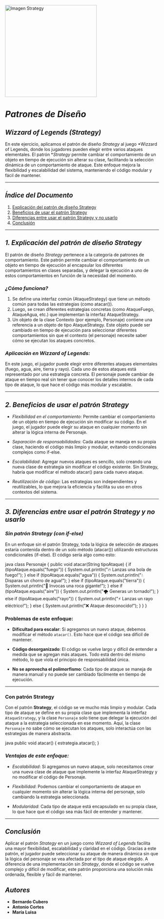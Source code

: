 
<section>
    <img src="https://refactoring.guru/images/patterns/content/strategy/strategy.png" alt="Imagen Strategy" width="300"/> 
</section> 

# *Patrones de Diseño*

## *Wizzard of Legends (Strategy)*

En este ejercicio, aplicamos el patrón de diseño *Strategy* al juego *Wizzard of Legends, donde los jugadores pueden elegir entre varios ataques elementales. El patrón **Strategy* permite cambiar el comportamiento de un objeto en tiempo de ejecución sin alterar su clase, facilitando la selección dinámica de un comportamiento de ataque. Este enfoque mejora la flexibilidad y escalabilidad del sistema, manteniendo el código modular y fácil de mantener.

---

## *Índice del Documento*
1. [Explicación del patrón de diseño Strategy](#explicación-del-patrón-de-diseño-strategy)
2. [Beneficios de usar el patrón Strategy](#beneficios-de-usar-el-patrón-strategy)
3. [Diferencias entre usar el patrón Strategy y no usarlo](#diferencias-entre-usar-el-patrón-strategy-y-no-usarlo)
4. [Conclusión](#conclusión)

---

## *1. Explicación del patrón de diseño Strategy*

El patrón de diseño *Strategy* pertenece a la categoría de patrones de comportamiento. Este patrón permite cambiar el comportamiento de un objeto en tiempo de ejecución al encapsular los diferentes comportamientos en clases separadas, y delegar la ejecución a uno de estos comportamientos en función de la necesidad del momento.

### *¿Cómo funciona?*
1. Se define una interfaz común (AtaqueStrategy) que tiene un método común para todas las estrategias (como atacar()).
2. Luego, se crean diferentes estrategias concretas (como AtaqueFuego, AtaqueAgua, etc.) que implementan la interfaz AtaqueStrategy.
3. Un objeto de la clase Contexto (por ejemplo, Personaje) contiene una referencia a un objeto de tipo AtaqueStrategy. Este objeto puede ser cambiado en tiempo de ejecución para seleccionar diferentes comportamientos sin que el contexto (el personaje) necesite saber cómo se ejecutan los ataques concretos.

### *Aplicación en Wizzard of Legends:*
En este juego, el jugador puede elegir entre diferentes ataques elementales (fuego, agua, aire, tierra y rayo). Cada uno de estos ataques está representado por una estrategia concreta. El personaje puede cambiar de ataque en tiempo real sin tener que conocer los detalles internos de cada tipo de ataque, lo que hace el código más modular y escalable.

---

## *2. Beneficios de usar el patrón Strategy*

- *Flexibilidad en el comportamiento*: Permite cambiar el comportamiento de un objeto en tiempo de ejecución sin modificar su código. En el juego, el jugador puede elegir su ataque en cualquier momento sin alterar la lógica interna de Personaje.

- *Separación de responsabilidades*: Cada ataque se maneja en su propia clase, haciendo el código más limpio y modular, evitando condicionales complejos como if-else.

- *Escalabilidad*: Agregar nuevos ataques es sencillo, solo creando una nueva clase de estrategia sin modificar el código existente. Sin Strategy, habría que modificar el método atacar() para cada nuevo ataque.

- *Reutilización de código*: Las estrategias son independientes y reutilizables, lo que mejora la eficiencia y facilita su uso en otros contextos del sistema.

---

## *3. Diferencias entre usar el patrón Strategy y no usarlo*

### *Sin patrón Strategy (con if-else)*

En un enfoque sin el patrón Strategy, toda la lógica de selección de ataques estaría contenida dentro de un solo método (atacar()) utilizando estructuras condicionales (if-else). El código sería algo como esto:

java
class Personaje {
    public void atacar(String tipoAtaque) {
        if (tipoAtaque.equals("fuego")) {
            System.out.println("🔥 Lanzas una bola de fuego!");
        } else if (tipoAtaque.equals("agua")) {
            System.out.println("💧 Disparas un chorro de agua!");
        } else if (tipoAtaque.equals("tierra")) {
            System.out.println("🌱 Invocas una roca gigante!");
        } else if (tipoAtaque.equals("aire")) {
            System.out.println("🌪 Generas un tornado!");
        } else if (tipoAtaque.equals("rayo")) {
            System.out.println("⚡ Lanzas un rayo eléctrico!");
        } else {
            System.out.println("❌ Ataque desconocido!");
        }
    }
}
### **Problemas de este enfoque:**

- **Dificultad para escalar**: Si agregamos un nuevo ataque, debemos modificar el método `atacar()`. Esto hace que el código sea difícil de mantener.
  
- **Código desorganizado**: El código se vuelve largo y difícil de entender a medida que se agregan más ataques. Todo está dentro del mismo método, lo que viola el principio de responsabilidad única.

- **No se aprovecha el polimorfismo**: Cada tipo de ataque se maneja de manera manual y no puede ser cambiado fácilmente en tiempo de ejecución.

---

### **Con patrón Strategy**

Con el patrón **Strategy**, el código se ve mucho más limpio y modular. Cada tipo de ataque se define en su propia clase que implementa la interfaz `AtaqueStrategy`, y la clase `Personaje` solo tiene que delegar la ejecución del ataque a la estrategia seleccionada en ese momento. Aquí, la clase `Personaje` no sabe cómo se ejecutan los ataques, solo interactúa con las estrategias de manera abstracta.

java
public void atacar() {
    estrategia.atacar();
}
### *Ventajas de este enfoque:*

- *Escalabilidad*: Si agregamos un nuevo ataque, solo necesitamos crear una nueva clase de ataque que implemente la interfaz AtaqueStrategy y no modificar el código de Personaje.

- *Flexibilidad*: Podemos cambiar el comportamiento de ataque en cualquier momento sin alterar la lógica interna del personaje, solo cambiando la estrategia seleccionada.

- *Modularidad*: Cada tipo de ataque está encapsulado en su propia clase, lo que hace que el código sea más fácil de entender y mantener.

---

## *Conclusión*

Aplicar el patrón *Strategy* en un juego como *Wizzard of Legends* facilita una mayor flexibilidad, escalabilidad y claridad en el código. Gracias a este patrón, el jugador puede seleccionar su ataque de manera dinámica sin que la lógica del personaje se vea afectada por el tipo de ataque elegido. A diferencia de una implementación sin *Strategy*, donde el código se vuelve complejo y difícil de modificar, este patrón proporciona una solución más ordenada, flexible y fácil de mantener.

## *Autores*

- **Bernardo Cubero**
- **Antonio Cortes**
- **María Luisa**

